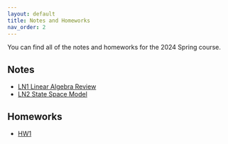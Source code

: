 ```yaml
---
layout: default
title: Notes and Homeworks
nav_order: 2
---
```


You can find all of the notes and homeworks for the 2024 Spring course.

## Notes

- [LN1 Linear Algebra Review](https://github.com/clearlab-sustech/SDM366-Sp24/raw/master/assets/files/LN1_LinearAlgebraReview.pdf)
- [LN2 State Space Model](https://github.com/clearlab-sustech/SDM366-Sp24/raw/master/assets/files/LN2_Sp24_StateSpaceModel.pdf)

## Homeworks

- [HW1](https://github.com/clearlab-sustech/SDM366-Sp24/raw/master/assets/files/SDM_Optimal_Control_and_Estimation_HW1.pdf)